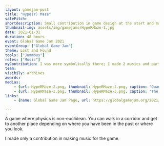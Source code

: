 ```yaml
---
layout: gamejam-post
title: "Hype(r) Maze"
salePitch: 
shortdescription: Small contribution in game design at the start and made 2 musics.
thumbnail-img: assets/img/gamejams/HypeRMaze-1.jpg
date: 2021-01-31
duration: 48 hours
event: Global Game Jam 2021
eventGroup: ["Global Game Jam"]
theme: Lost and Found
tools: ["Jummbus"]
roles: ["Music"]
myContribution: I was more symbolically there; I made 2 musics and participated in the brainstorm.
team: 
visibily: archives
awards: 
medias: 
    - {url: HypeRMaze-2.png, thumbnail: HypeRMaze-2.png, caption: "Quantic thing"}
    - {url: HypeRMaze-3.png, thumbnail: HypeRMaze-3.png, caption: "The ambiance is dark"}
links: 
    - {name: Global Game Jam Page, url: https://globalgamejam.org/2021/games/hyper-maze-8}

---
```

A game where physics is non-euclidean. You can walk in a corridor and get to another place depending on where you have been in the past or where you look.

I made only a contribution in making music for the game.